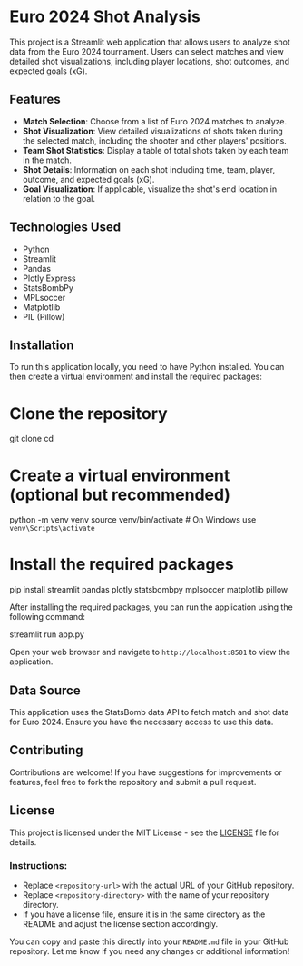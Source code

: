 

# Euro 2024 Shot Analysis

This project is a Streamlit web application that allows users to analyze shot data from the Euro 2024 tournament. Users can select matches and view detailed shot visualizations, including player locations, shot outcomes, and expected goals (xG).

## Features

- **Match Selection**: Choose from a list of Euro 2024 matches to analyze.
- **Shot Visualization**: View detailed visualizations of shots taken during the selected match, including the shooter and other players' positions.
- **Team Shot Statistics**: Display a table of total shots taken by each team in the match.
- **Shot Details**: Information on each shot including time, team, player, outcome, and expected goals (xG).
- **Goal Visualization**: If applicable, visualize the shot's end location in relation to the goal.

## Technologies Used

- Python
- Streamlit
- Pandas
- Plotly Express
- StatsBombPy
- MPLsoccer
- Matplotlib
- PIL (Pillow)

## Installation

To run this application locally, you need to have Python installed. You can then create a virtual environment and install the required packages:

# Clone the repository
git clone <repository-url>
cd <repository-directory>

# Create a virtual environment (optional but recommended)
python -m venv venv
source venv/bin/activate  # On Windows use `venv\Scripts\activate`

# Install the required packages
pip install streamlit pandas plotly statsbombpy mplsoccer matplotlib pillow



After installing the required packages, you can run the application using the following command:


streamlit run app.py


Open your web browser and navigate to `http://localhost:8501` to view the application.

## Data Source

This application uses the StatsBomb data API to fetch match and shot data for Euro 2024. Ensure you have the necessary access to use this data.

## Contributing

Contributions are welcome! If you have suggestions for improvements or features, feel free to fork the repository and submit a pull request.

## License

This project is licensed under the MIT License - see the [LICENSE](LICENSE) file for details.


### Instructions:
- Replace `<repository-url>` with the actual URL of your GitHub repository.
- Replace `<repository-directory>` with the name of your repository directory.
- If you have a license file, ensure it is in the same directory as the README and adjust the license section accordingly.

You can copy and paste this directly into your `README.md` file in your GitHub repository. Let me know if you need any changes or additional information!
